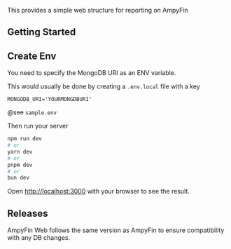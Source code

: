 This provides a simple web structure for reporting on AmpyFin

## Getting Started

## Create Env

You need to specify the MongoDB URI as an ENV variable.

This would usually be done by creating a `.env.local` file with a key

`MONGODB_URI='YOURMONGDBURI'`

@see `sample.env`

Then run your server

```bash
npm run dev
# or
yarn dev
# or
pnpm dev
# or
bun dev
```

Open [http://localhost:3000](http://localhost:3000) with your browser to see the result.

## Releases

AmpyFin Web follows the same version as AmpyFin to ensure compatibility with any DB changes.

